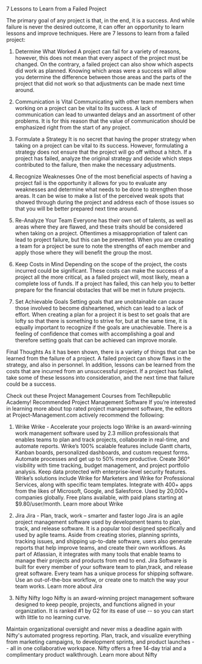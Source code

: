 7 Lessons to Learn from a Failed Project

The primary goal of any project is that, in the end, it is a success. And while failure is never the desired outcome, it can offer an opportunity to learn lessons and improve
techniques. Here are 7 lessons to learn from a failed project:

1. Determine What Worked
A project can fail for a variety of reasons, however, this does not mean that every aspect of the project must be changed. On the contrary, a failed project can also show which
aspects did work as planned. Knowing which areas were a success will allow you determine the difference between those areas and the parts of the project that did not work so
that adjustments can be made next time around.

2. Communication is Vital
Communicating with other team members when working on a project can be vital to its success. A lack of communication can lead to unwanted delays and an assortment of other
problems. It is for this reason that the value of communication should be emphasized right from the start of any project.

3. Formulate a Strategy
It is no secret that having the proper strategy when taking on a project can be vital to its success. However, formulating a strategy does not ensure that the project will 
go off without a hitch. If a project has failed, analyze the original strategy and decide which steps contributed to the failure, then make the necessary adjustments.

4. Recognize Weaknesses
One of the most beneficial aspects of having a project fail is the opportunity it allows for you to evaluate any weaknesses and determine what needs to be done to strengthen
those areas. It can be wise to make a list of the perceived weak spots that showed through during the project and address each of those issues so that you will be better
prepared next time around.

5. Re-Analyze Your Team
Everyone has their own set of talents, as well as areas where they are flawed, and these traits should be considered when taking on a project. Oftentimes a misappropriation 
of talent can lead to project failure, but this can be prevented. When you are creating a team for a project be sure to note the strengths of each member and apply those
where they will benefit the group the most.

6. Keep Costs in Mind
Depending on the scope of the project, the costs incurred could be significant. These costs can make the success of a project all the more critical, as a failed project will, 
most likely, mean a complete loss of funds. If a project has failed, this can help you to better prepare for the financial obstacles that will be met in future projects.

7. Set Achievable Goals
Setting goals that are unobtainable can cause those involved to become disheartened, which can lead to a lack of effort. When creating a plan for a project it is best to set
goals that are lofty so that there is something to strive for, but at the same time, it is equally important to recognize if the goals are unachievable. There is a feeling 
of confidence that comes with accomplishing a goal and therefore setting goals that can be achieved can improve morale.

Final Thoughts
As it has been shown, there is a variety of things that can be learned from the failure of a project. A failed project can show flaws in the strategy, and also in personnel.
In addition, lessons can be learned from the costs that are incurred from an unsuccessful project. If a project has failed, take some of these lessons into consideration, 
and the next time that failure could be a success.

Check out these Project Management Courses from TechRepublic Academy!
Recommended Project Management Software
If you’re interested in learning more about top rated project management software, the editors at Project-Management.com actively recommend the following:



1. Wrike
Wrike - Accelerate your projects logo
Wrike is an award-winning work management software used by 2.3 million professionals that enables teams to plan and track projects, collaborate in real-time, and automate 
reports. Wrike’s 100% scalable features include Gantt charts, Kanban boards, personalized dashboards, and custom request forms. Automate processes and get up to 50% more
productive. Create 360° visibility with time tracking, budget management, and project portfolio analysis. Keep data protected with enterprise-level security features.
Wrike’s solutions include Wrike for Marketers and Wrike for Professional Services, along with specific team templates. Integrate with 400+ apps from the likes of Microsoft,
Google, and Salesforce. Used by 20,000+ companies globally. Free plans available, with paid plans starting at $9.80/user/month.
Learn more about Wrike

2. Jira
Jira - Plan, track, work –  smarter and faster logo
Jira is an agile project management software used by development teams to plan, track, and release software. It is a popular tool designed specifically and used by agile
teams. Aside from creating stories, planning sprints, tracking issues, and shipping up-to-date software, users also generate reports that help improve teams, and create their
own workflows. As part of Atlassian, it integrates with many tools that enable teams to manage their projects and products from end to end. Jira Software is built for every
member of your software team to plan,track, and release great software. Every team has a unique process for shipping software. Use an out-of-the-box workflow, or create one 
to match the way your team works.
Learn more about Jira

3. Nifty
Nifty logo
Nifty is an award-winning project management software designed to keep people, projects, and functions aligned in your organization. It is ranked #1 by G2 for its ease of
use -- so you can start with little to no learning curve.

Maintain organizational oversight and never miss a deadline again with Nifty's automated progress reporting. Plan, track, and visualize everything from marketing campaigns,
to development sprints, and product launches -- all in one collaborative workspace. Nifty offers a free 14-day trial and a complimentary product walkthrough.
Learn more about Nifty
